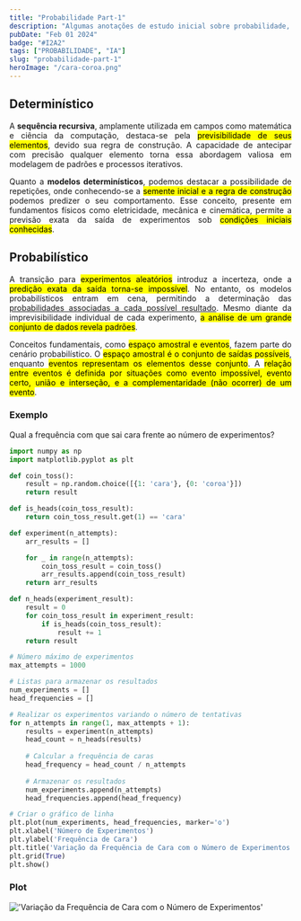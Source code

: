 ```yaml
---
title: "Probabilidade Part-1"
description: "Algumas anotações de estudo inicial sobre probabilidade, tentando entender conceitos sobre modelo determinístico e probabilístico."
pubDate: "Feb 01 2024"
badge: "#I2A2"
tags: ["PROBABILIDADE", "IA"]
slug: "probabilidade-part-1"
heroImage: "/cara-coroa.png"
---
```


<h2>Determinístico</h2>

<p style="text-align: justify">
    A <b>sequência recursiva</b>, amplamente utilizada em campos como matemática e ciência da computação, destaca-se pela <mark>previsibilidade de seus elementos</mark>, devido sua regra de construção. A capacidade de antecipar com precisão qualquer elemento torna essa abordagem valiosa em modelagem de padrões e processos iterativos.
</p>

<p style="text-align: justify">
    Quanto a <b>modelos determinísticos</b>, podemos destacar a possibilidade de repetições, onde conhecendo-se a <mark>semente inicial e a regra de construção</mark> podemos predizer o seu comportamento. Esse conceito, presente em fundamentos físicos como eletricidade, mecânica e cinemática, permite a previsão exata da saída de experimentos sob <mark>condições iniciais conhecidas</mark>.
</p>

<h2>Probabilístico</h2>

<p style="text-align: justify">
    A transição para <mark>experimentos aleatórios</mark> introduz a incerteza, onde a <mark>predição exata da saída torna-se impossível</mark>. No entanto, os modelos probabilísticos entram em cena, permitindo a determinação das <u>probabilidades associadas a cada possível resultado</u>. Mesmo diante da imprevisibilidade individual de cada experimento, <mark>a análise de um grande conjunto de dados revela padrões</mark>.
</p>

<p style="text-align: justify">
    Conceitos fundamentais, como <mark>espaço amostral e eventos</mark>, fazem parte do cenário probabilístico. O <mark>espaço amostral é o conjunto de saídas possíveis</mark>, enquanto <mark>eventos representam os elementos desse conjunto</mark>. A <mark>relação entre eventos é definida por situações como evento impossível, evento certo, união e interseção, e a complementaridade (não ocorrer) de um evento</mark>.
</p>

<h3>Exemplo</h3>
<p style="text-align: justify">
    Qual a frequência com que sai cara frente ao número de experimentos?
</p>

```python
import numpy as np
import matplotlib.pyplot as plt

def coin_toss():
    result = np.random.choice([{1: 'cara'}, {0: 'coroa'}])
    return result

def is_heads(coin_toss_result):
    return coin_toss_result.get(1) == 'cara'

def experiment(n_attempts):
    arr_results = []

    for _ in range(n_attempts):
        coin_toss_result = coin_toss()
        arr_results.append(coin_toss_result)
    return arr_results

def n_heads(experiment_result):
    result = 0
    for coin_toss_result in experiment_result:
        if is_heads(coin_toss_result):
            result += 1
    return result

# Número máximo de experimentos
max_attempts = 1000

# Listas para armazenar os resultados
num_experiments = []
head_frequencies = []

# Realizar os experimentos variando o número de tentativas
for n_attempts in range(1, max_attempts + 1):
    results = experiment(n_attempts)
    head_count = n_heads(results)
    
    # Calcular a frequência de caras
    head_frequency = head_count / n_attempts
    
    # Armazenar os resultados
    num_experiments.append(n_attempts)
    head_frequencies.append(head_frequency)

# Criar o gráfico de linha
plt.plot(num_experiments, head_frequencies, marker='o')
plt.xlabel('Número de Experimentos')
plt.ylabel('Frequência de Cara')
plt.title('Variação da Frequência de Cara com o Número de Experimentos')
plt.grid(True)
plt.show()
```
<h3>Plot</h3>

!['Variação da Frequência de Cara com o Número de Experimentos'](https://henriquesilva.dev/plot_freq_cara.png "Variação da Frequência de Cara com o Número de Experimentos")